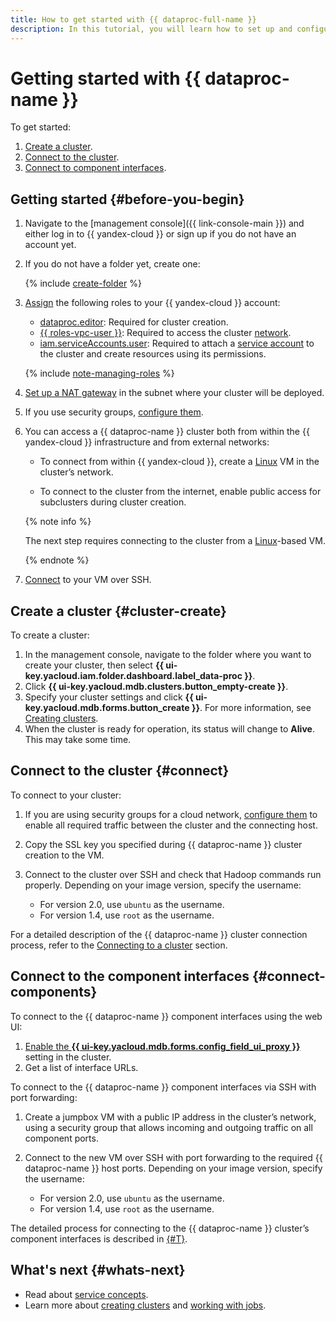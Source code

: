 ```yaml
---
title: How to get started with {{ dataproc-full-name }}
description: In this tutorial, you will learn how to set up and configure a {{ dataproc-name }} cluster.
---
```


# Getting started with {{ dataproc-name }}

To get started:

1. [Create a cluster](#cluster-create).
1. [Connect to the cluster](#connect).
1. [Connect to component interfaces](#connect-components).


## Getting started {#before-you-begin}

1. Navigate to the [management console]({{ link-console-main }}) and either log in to {{ yandex-cloud }} or sign up if you do not have an account yet.

1. If you do not have a folder yet, create one:

   {% include [create-folder](../_includes/create-folder.md) %}

1. [Assign](../iam/operations/roles/grant.md) the following roles to your {{ yandex-cloud }} account:

    * [dataproc.editor](security/index.md#dataproc-editor): Required for cluster creation.
    * [{{ roles-vpc-user }}](../vpc/security/index.md#vpc-user): Required to access the cluster [network](../vpc/concepts/network.md#network).
    * [iam.serviceAccounts.user](../iam/security/index.md#iam-serviceAccounts-user): Required to attach a [service account](../iam/concepts/users/service-accounts.md) to the cluster and create resources using its permissions.

    {% include [note-managing-roles](../_includes/mdb/note-managing-roles.md) %}

1. [Set up a NAT gateway](../vpc/operations/create-nat-gateway.md) in the subnet where your cluster will be deployed.

1. If you use security groups, [configure them](operations/cluster-create.md#change-security-groups).

1. You can access a {{ dataproc-name }} cluster both from within the {{ yandex-cloud }} infrastructure and from external networks:

   * To connect from within {{ yandex-cloud }}, create a [Linux](../compute/quickstart/quick-create-linux.md) VM in the cluster’s network.

   * To connect to the cluster from the internet, enable public access for subclusters during cluster creation.

   {% note info %}

   The next step requires connecting to the cluster from a [Linux](../compute/quickstart/quick-create-linux.md)-based VM.

   {% endnote %}

1. [Connect](../compute/operations/vm-connect/ssh.md) to your VM over SSH.


## Create a cluster {#cluster-create}

To create a cluster:

1. In the management console, navigate to the folder where you want to create your cluster, then select **{{ ui-key.yacloud.iam.folder.dashboard.label_data-proc }}**.
1. Click **{{ ui-key.yacloud.mdb.clusters.button_empty-create }}**.
1. Specify your cluster settings and click **{{ ui-key.yacloud.mdb.forms.button_create }}**. For more information, see [Creating clusters](operations/cluster-create.md).
1. When the cluster is ready for operation, its status will change to **Alive**. This may take some time.

## Connect to the cluster {#connect}

To connect to your cluster:


1. If you are using security groups for a cloud network, [configure them](operations/connect.md#configuring-security-groups) to enable all required traffic between the cluster and the connecting host.


1. Copy the SSL key you specified during {{ dataproc-name }} cluster creation to the VM.

1. Connect to the cluster over SSH and check that Hadoop commands run properly. Depending on your image version, specify the username:

    * For version 2.0, use `ubuntu` as the username.
    * For version 1.4, use `root` as the username.

For a detailed description of the {{ dataproc-name }} cluster connection process, refer to the [Connecting to a cluster](operations/connect.md) section.

## Connect to the component interfaces {#connect-components}

To connect to the {{ dataproc-name }} component interfaces using the web UI:

1. [Enable the **{{ ui-key.yacloud.mdb.forms.config_field_ui_proxy }}**](operations/connect-interfaces.md#ui-proxy-enable) setting in the cluster.
1. Get a list of interface URLs.

To connect to the {{ dataproc-name }} component interfaces via SSH with port forwarding:

1. Create a jumpbox VM with a public IP address in the cluster’s network, using a security group that allows incoming and outgoing traffic on all component ports.
1. Connect to the new VM over SSH with port forwarding to the required {{ dataproc-name }} host ports. Depending on your image version, specify the username:

    * For version 2.0, use `ubuntu` as the username.
    * For version 1.4, use `root` as the username.

The detailed process for connecting to the {{ dataproc-name }} cluster’s component interfaces is described in [{#T}](operations/connect-interfaces.md).

## What's next {#whats-next}

* Read about [service concepts](concepts/index.md).
* Learn more about [creating clusters](operations/cluster-create.md) and [working with jobs](operations/jobs.md).
